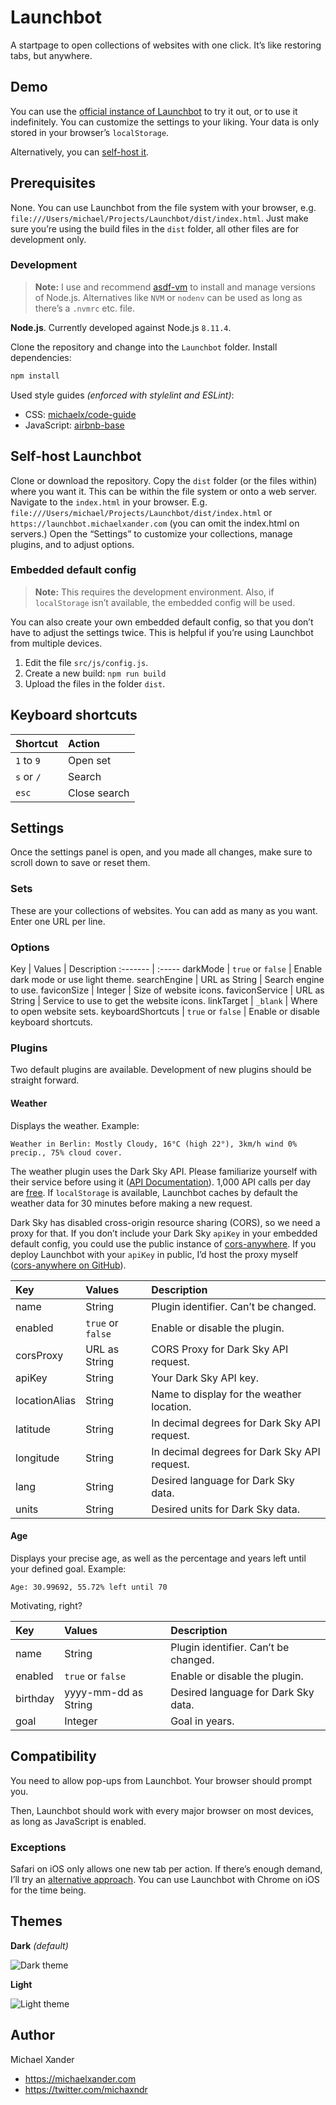# Launchbot

A startpage to open collections of websites with one click. It’s like restoring tabs, but anywhere.

## Demo

You can use the [official instance of Launchbot](https://launchbot.michaelxander.com) to try it out, or to use it indefinitely. You can customize the settings to your liking. Your data is only stored in your browser’s `localStorage`.

Alternatively, you can [self-host it](#self-host-launchbot).

## Prerequisites

None. You can use Launchbot from the file system with your browser, e.g. `file:///Users/michael/Projects/Launchbot/dist/index.html`. Just make sure you’re using the build files in the `dist` folder, all other files are for development only.

### Development

> **Note:** I use and recommend [asdf-vm](https://github.com/asdf-vm/asdf) to install and manage versions of Node.js. Alternatives like `NVM` or `nodenv` can be used as long as there’s a `.nvmrc` etc. file.

**Node.js**. Currently developed against Node.js `8.11.4`.

Clone the repository and change into the `Launchbot` folder. Install dependencies:

```sh
npm install
```

Used style guides *(enforced with stylelint and ESLint)*:

- CSS: [michaelx/code-guide](https://github.com/michaelx/code-guide/blob/master/css-styleguide.md)
- JavaScript: [airbnb-base](https://github.com/airbnb/javascript)

## Self-host Launchbot

Clone or download the repository. Copy the `dist` folder (or the files within) where you want it. This can be within the file system or onto a web server. Navigate to the `index.html` in your browser. E.g. `file:///Users/michael/Projects/Launchbot/dist/index.html` or `https://launchbot.michaelxander.com` (you can omit the index.html on servers.) Open the “Settings” to customize your collections, manage plugins, and to adjust options.

### Embedded default config

> **Note:** This requires the development environment. Also, if `localStorage` isn’t available, the embedded config will be used.

You can also create your own embedded default config, so that you don’t have to adjust the settings twice. This is helpful if you’re using Launchbot from multiple devices.

1. Edit the file `src/js/config.js`.
2. Create a new build: `npm run build`
3. Upload the files in the folder `dist`.

## Keyboard shortcuts

Shortcut | Action
:------- | :-----
`1` to `9` | Open set
`s` or `/` | Search
`esc` | Close search

## Settings

Once the settings panel is open, and you made all changes, make sure to scroll down to save or reset them.

### Sets

These are your collections of websites. You can add as many as you want. Enter one URL per line.

### Options

Key | Values | Description
:------- | :-----
darkMode | `true` or `false` | Enable dark mode or use light theme.
searchEngine | URL as String | Search engine to use.
faviconSize | Integer | Size of website icons.
faviconService | URL as String | Service to use to get the website icons.
linkTarget | `_blank` | Where to open website sets.
keyboardShortcuts | `true` or `false` | Enable or disable keyboard shortcuts.

### Plugins

Two default plugins are available. Development of new plugins should be straight forward.

#### Weather

Displays the weather. Example:

```text
Weather in Berlin: Mostly Cloudy, 16°C (high 22°), 3km/h wind 0% precip., 75% cloud cover.
```

The weather plugin uses the Dark Sky API. Please familiarize yourself with their service before using it ([API Documentation](https://darksky.net/dev/docs)). 1,000 API calls per day are [free](https://darksky.net/dev/docs/faq). If `localStorage` is available, Launchbot caches by default the weather data for 30 minutes before making a new request.

Dark Sky has disabled cross-origin resource sharing (CORS), so we need a proxy for that. If you don’t include your Dark Sky `apiKey` in your embedded default config, you could use the public instance of [cors-anywhere](https://cors-anywhere.herokuapp.com). If you deploy Launchbot with your `apiKey` in public, I’d host the proxy myself ([cors-anywhere on GitHub](https://github.com/Rob--W/cors-anywhere)).

Key | Values | Description
:------- | :----- | :-----
name | String | Plugin identifier. Can’t be changed.
enabled | `true` or `false` | Enable or disable the plugin.
corsProxy | URL as String | CORS Proxy for Dark Sky API request.
apiKey | String | Your Dark Sky API key.
locationAlias | String | Name to display for the weather location.
latitude | String | In decimal degrees for Dark Sky API request.
longitude | String | In decimal degrees for Dark Sky API request.
lang | String | Desired language for Dark Sky data.
units | String | Desired units for Dark Sky data.

#### Age

Displays your precise age, as well as the percentage and years left until your defined goal. Example:

```text
Age: 30.99692, 55.72% left until 70
```

Motivating, right?

Key | Values | Description
:------- | :----- | :-----
name | String | Plugin identifier. Can’t be changed.
enabled | `true` or `false` | Enable or disable the plugin.
birthday | yyyy-mm-dd as String | Desired language for Dark Sky data.
goal | Integer | Goal in years.

## Compatibility

You need to allow pop-ups from Launchbot. Your browser should prompt you.

Then, Launchbot should work with every major browser on most devices, as long as JavaScript is enabled.

### Exceptions

Safari on iOS only allows one new tab per action. If there’s enough demand, I’ll try an [alternative approach](https://stackoverflow.com/a/46439467). You can use Launchbot with Chrome on iOS for the time being.

## Themes

**Dark** *(default)*

![Dark theme](https://i.imgur.com/wzVczke.png)

**Light**

![Light theme](https://i.imgur.com/Fx2Gt3u.png)

## Author

Michael Xander

- <https://michaelxander.com>
- <https://twitter.com/michaxndr>
